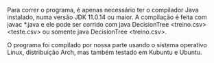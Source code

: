 Para correr o programa, é apenas necessário ter o compilador Java instalado, numa versão JDK 11.0.14 ou maior.
A compilação é feita com javac *.java e ele pode ser corrido com java DecisionTree <treino.csv> <teste.csv> ou somente java DecisionTree <treino.csv>.

O programa foi compilado por nossa parte usando o sistema operativo Linux, distribuição Arch, mas também testado em Kubuntu e Ubuntu.